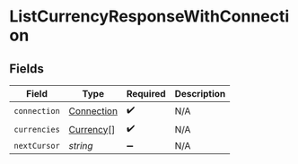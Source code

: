 # ListCurrencyResponseWithConnection


## Fields

| Field                                           | Type                                            | Required                                        | Description                                     |
| ----------------------------------------------- | ----------------------------------------------- | ----------------------------------------------- | ----------------------------------------------- |
| `connection`                                    | [Connection](../../models/shared/connection.md) | :heavy_check_mark:                              | N/A                                             |
| `currencies`                                    | [Currency](../../models/shared/currency.md)[]   | :heavy_check_mark:                              | N/A                                             |
| `nextCursor`                                    | *string*                                        | :heavy_minus_sign:                              | N/A                                             |
